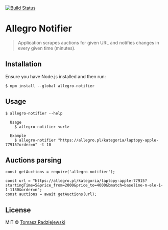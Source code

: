 [![Build Status](https://travis-ci.org/tradziej/allegro-notifier.svg?branch=master)](https://travis-ci.org/tradziej/allegro-notifier)

Allegro Notifier
================

> Application scrapes auctions for given URL and notifies changes in every given time (minutes).


Installation
------------

Ensure you have Node.js installed and then run:

```
$ npm install --global allegro-notifier
```


Usage
-----

```
$ allegro-notifier --help

  Usage
    $ allegro-notifier <url>

  Example
    $ allegro-notifier "https://allegro.pl/kategoria/laptopy-apple-77915?order=n" -t 10
```

Auctions parsing
----------------
```
const getAuctions = require('allegro-notifier');

const url = "https://allegro.pl/kategoria/laptopy-apple-77915?startingTime=5&price_from=2000&price_to=4000&bmatch=baseline-n-ele-1-1-1130&order=n";
const auctions = await getAuctions(url);
```


License
-------

MIT © [Tomasz Radziejewski](https://tomasz.xyz)
